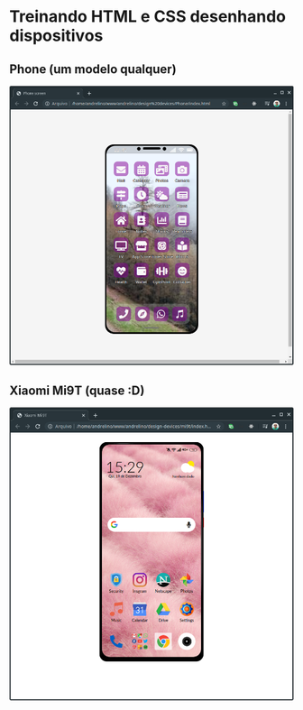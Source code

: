 # Treinando HTML e CSS desenhando dispositivos

## Phone (um modelo qualquer)
<img src="phone01.png" />

## Xiaomi Mi9T (quase :D)
<img src="mi9t.png" />
